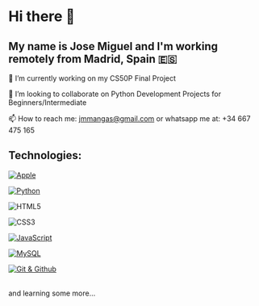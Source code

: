 # Hi there 👋
## My name is Jose Miguel and I'm working remotely from Madrid, Spain 🇪🇸

🔭 I’m currently working on my CS50P Final Project

👯 I’m looking to collaborate on Python Development Projects for Beginners/Intermediate

📫 How to reach me: jmmangas@gmail.com or whatsapp me at: +34 667 475 165

## Technologies:

[![Apple](https://img.shields.io/badge/iOS-999999?style=for-the-badge&logo=apple&logoColor=white&labelColor=101010)]()

[![Python](https://img.shields.io/badge/Python-yellow?style=for-the-badge&logo=python&logoColor=white&labelColor=101010)]()

![HTML5](https://img.shields.io/badge/html5-%23E34F26.svg?style=for-the-badge&logo=html5&logoColor=white)

![CSS3](https://img.shields.io/badge/css3-%231572B6.svg?style=for-the-badge&logo=css3&logoColor=white)

[![JavaScript](https://img.shields.io/badge/JavaScript-F7DF1E?style=for-the-badge&logo=javascript&logoColor=white&labelColor=101010)]()

[![MySQL](https://img.shields.io/badge/MySQL-4479A1?style=for-the-badge&logo=mysql&logoColor=white&labelColor=101010)]()

[![Git & Github](https://img.shields.io/badge/Git-007396?style=for-the-badge&logo=git&logoColor=white&labelColor=101010)]()

</br>
and learning some more...

